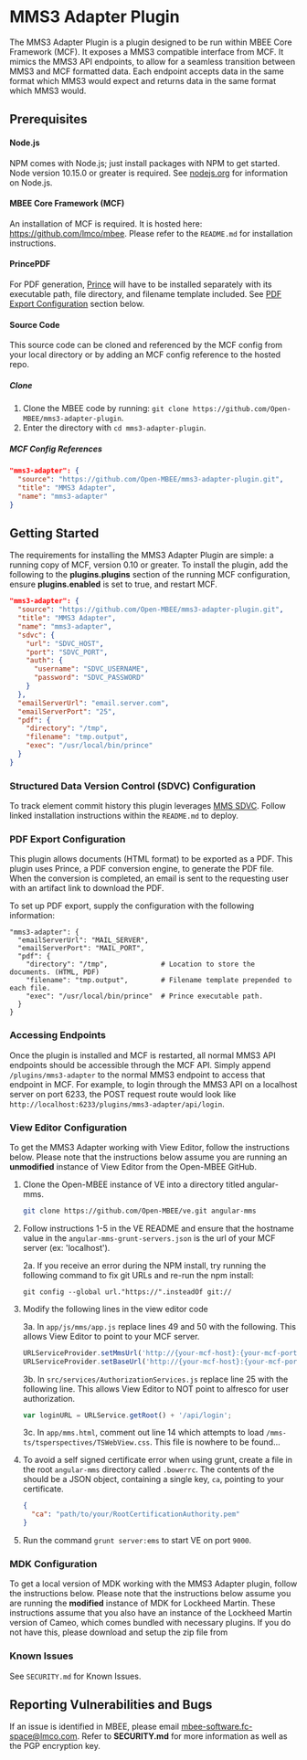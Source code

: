 # MMS3 Adapter Plugin
The MMS3 Adapter Plugin is a plugin designed to be run within MBEE Core Framework (MCF). 
It exposes a MMS3 compatible interface from MCF. It mimics the MMS3 API endpoints, to 
allow for a seamless transition between MMS3 and MCF formatted data. Each endpoint 
accepts data in the same format which MMS3 would expect and returns data in the same 
format which MMS3 would.

## Prerequisites

#### Node.js
NPM comes with Node.js; just install packages with NPM to get started. 
Node version 10.15.0 or greater is required.
See [nodejs.org](https://nodejs.org/en/) for information on Node.js.

#### MBEE Core Framework (MCF)
An installation of MCF is required. It is hosted here: https://github.com/lmco/mbee. 
Please refer to the `README.md` for installation instructions.

#### PrincePDF
For PDF generation, [Prince](https://www.princexml.com/) will have to be installed 
separately with its executable path, file directory, and filename template included. 
See [PDF Export Configuration](#pdf-export-configuration) section below.

#### Source Code
This source code can be cloned and referenced by the MCF config from your local directory 
or by adding an MCF config reference to the hosted repo.

##### Clone
1. Clone the MBEE code by running: `git clone https://github.com/Open-MBEE/mms3-adapter-plugin`. 
2. Enter the directory with `cd mms3-adapter-plugin`.

##### MCF Config References
```json
"mms3-adapter": {
  "source": "https://github.com/Open-MBEE/mms3-adapter-plugin.git",
  "title": "MMS3 Adapter",
  "name": "mms3-adapter"
}
```

## Getting Started
The requirements for installing the MMS3 Adapter Plugin are simple: a running
copy of MCF, version 0.10 or greater. To install the plugin, add the following
to the **plugins.plugins** section of the running MCF configuration, ensure
**plugins.enabled** is set to true, and restart MCF.

```json
"mms3-adapter": {
  "source": "https://github.com/Open-MBEE/mms3-adapter-plugin.git",
  "title": "MMS3 Adapter",
  "name": "mms3-adapter",
  "sdvc": {
    "url": "SDVC_HOST",
    "port": "SDVC_PORT",
    "auth": {
      "username": "SDVC_USERNAME",
      "password": "SDVC_PASSWORD"
    }
  },
  "emailServerUrl": "email.server.com",
  "emailServerPort": "25",
  "pdf": {
    "directory": "/tmp",
    "filename": "tmp.output",
    "exec": "/usr/local/bin/prince"
  }
}
```

### Structured Data Version Control (SDVC) Configuration
To track element commit history this plugin leverages [MMS SDVC](https://github.com/Open-MBEE/mms).
Follow linked installation instructions within the `README.md` to deploy.

### PDF Export Configuration
This plugin allows documents (HTML format) to be exported as a PDF. This plugin 
uses Prince, a PDF conversion engine, to generate the PDF file. When the 
conversion is completed, an email is sent to the requesting user with an artifact
link to download the PDF. 

To set up PDF export, supply the configuration with the following information:

```
"mms3-adapter": {
  "emailServerUrl": "MAIL_SERVER",
  "emailServerPort": "MAIL_PORT",
  "pdf": {
    "directory": "/tmp",             # Location to store the documents. (HTML, PDF) 
    "filename": "tmp.output",        # Filename template prepended to each file.
    "exec": "/usr/local/bin/prince"  # Prince executable path.
  }
}
```

### Accessing Endpoints
Once the plugin is installed and MCF is restarted, all normal MMS3 API endpoints
should be accessible through the MCF API. Simply append
`/plugins/mms3-adapter` to the normal MMS3 endpoint to access that endpoint in
MCF. For example, to login through the MMS3 API on a localhost server on port
6233, the POST request route would look like 
`http://localhost:6233/plugins/mms3-adapter/api/login`.

### View Editor Configuration
To get the MMS3 Adapter working with View Editor, follow the instructions below.
Please note that the instructions below assume you are running an **unmodified**
instance of View Editor from the Open-MBEE GitHub.

1. Clone the Open-MBEE instance of VE into a directory titled angular-mms.
    ```bash
    git clone https://github.com/Open-MBEE/ve.git angular-mms
    ```
2. Follow instructions 1-5 in the VE README and ensure that the hostname value
   in the `angular-mms-grunt-servers.json` is the url of your MCF server (ex: 
   'localhost').

   2a. If you receive an error during the NPM install, try running the following
   command to fix git URLs and re-run the npm install:
   
   ```
   git config --global url."https://".insteadOf git://
   ```
   
3. Modify the following lines in the view editor code

   3a. In `app/js/mms/app.js` replace lines 49 and 50 with the following. This
   allows View Editor to point to your MCF server.
   
   ```javascript
   URLServiceProvider.setMmsUrl('http://{your-mcf-host}:{your-mcf-port}/plugins/mms3-adapter/alfresco/service');
   URLServiceProvider.setBaseUrl('http://{your-mcf-host}:{your-mcf-port}/plugins/mms3-adapter/alfresco/service');
   ```
   3b. In `src/services/AuthorizationServices.js` replace line 25 with the
   following line. This allows View Editor to NOT point to alfresco for user
   authorization.
   
   ```javascript
   var loginURL = URLService.getRoot() + '/api/login';
   ```
   3c. In `app/mms.html`, comment out line 14 which attempts to load
   `/mms-ts/tsperspectives/TSWebView.css`. This file is nowhere to be found...
   
4. To avoid a self signed certificate error when using grunt, create a file in
   the root `angular-mms` directory called `.bowerrc`. The contents of the should
   be a JSON object, containing a single key, `ca`, pointing to your certificate.
   
   ```json
   {
     "ca": "path/to/your/RootCertificationAuthority.pem"   
   }
    ```
   
5. Run the command `grunt server:ems` to start VE on port `9000`.

### MDK Configuration
To get a local version of MDK working with the MMS3 Adapter plugin, follow the
instructions below. Please note that the instructions below assume you are
running the **modified** instance of MDK for Lockheed Martin. These instructions
assume that you also have an instance of the Lockheed Martin version of Cameo,
which comes bundled with necessary plugins. If you do not have this, please
download and setup the zip file from

### Known Issues

See `SECURITY.md` for Known Issues.

## Reporting Vulnerabilities and Bugs

If an issue is identified in MBEE, please email
[mbee-software.fc-space@lmco.com](mailto:mbee-software.fc-space@lmco.com).
Refer to **SECURITY.md** for more information as well as the PGP encryption key.

